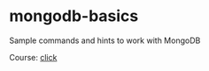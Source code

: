 # mongodb-basics
Sample commands and hints to work with MongoDB

Course: [click](https://www.udemy.com/course/mongodb-the-complete-developers-guide/)